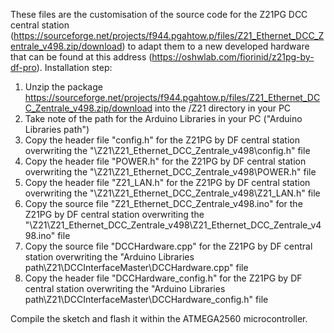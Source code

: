 These files are the customisation of the source code for the Z21PG DCC central station (https://sourceforge.net/projects/f944.pgahtow.p/files/Z21_Ethernet_DCC_Zentrale_v498.zip/download) to adapt them to a new developed hardware that can be found at this address (https://oshwlab.com/fiorinid/z21pg-by-df-pro).
Installation step:

1. Unzip the package https://sourceforge.net/projects/f944.pgahtow.p/files/Z21_Ethernet_DCC_Zentrale_v498.zip/download into the /Z21 directory in your PC
2. Take note of the path for the Arduino Libraries in your PC ("Arduino Libraries path")
3. Copy the header file "config.h" for the Z21PG by DF central station overwriting the "\Z21\Z21_Ethernet_DCC_Zentrale_v498\config.h" file
4. Copy the header file "POWER.h" for the Z21PG by DF central station overwriting the "\Z21\Z21_Ethernet_DCC_Zentrale_v498\POWER.h" file
5. Copy the header file "Z21_LAN.h" for the Z21PG by DF central station overwriting the "\Z21\Z21_Ethernet_DCC_Zentrale_v498\Z21_LAN.h" file
6. Copy the source file "Z21_Ethernet_DCC_Zentrale_v498.ino" for the Z21PG by DF central station overwriting the "\Z21\Z21_Ethernet_DCC_Zentrale_v498\Z21_Ethernet_DCC_Zentrale_v498.ino" file
7. Copy the source file "DCCHardware.cpp" for the Z21PG by DF central station overwriting the "Arduino Libraries path\Z21\DCCInterfaceMaster\DCCHardware.cpp" file
8. Copy the header file "DCCHardware_config.h" for the Z21PG by DF central station overwriting the "Arduino Libraries path\Z21\DCCInterfaceMaster\DCCHardware_config.h" file

Compile the sketch and flash it within the ATMEGA2560 microcontroller.     
